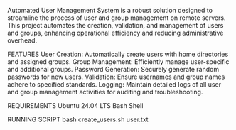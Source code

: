 Automated User Management System is a robust solution designed to streamline the process of user and group management on remote servers. This project automates the creation, validation, and management of users and groups, enhancing operational efficiency and reducing administrative overhead.

FEATURES
User Creation: Automatically create users with home directories and assigned groups.
Group Management: Efficiently manage user-specific and additional groups.
Password Generation: Securely generate random passwords for new users.
Validation: Ensure usernames and group names adhere to specified standards.
Logging: Maintain detailed logs of all user and group management activities for auditing and troubleshooting.

REQUIREMENTS
Ubuntu 24.04 LTS
Bash Shell

RUNNING SCRIPT
bash create_users.sh user.txt